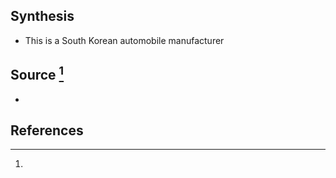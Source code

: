 ## Synthesis
- This is a South Korean automobile manufacturer
## Source [^1]
- 
## References

[^1]: 